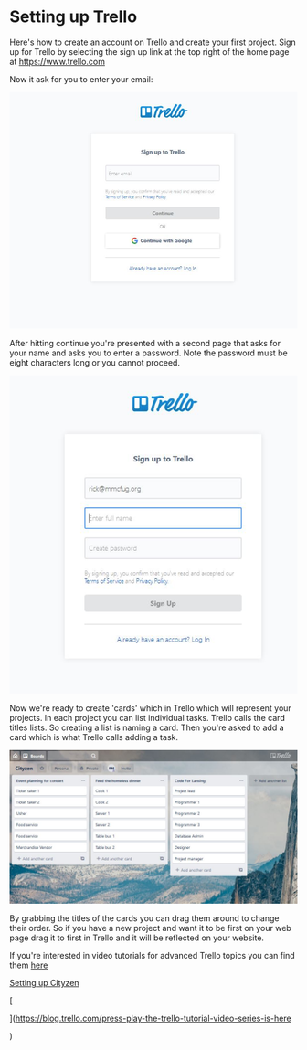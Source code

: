 # Setting up Trello

Here's how to create an account on Trello and create your first project. Sign up for Trello by selecting the sign up link at the top right of the home page at https://www.trello.com

Now it ask for you to enter your email:

![](../.gitbook/assets/image%20%281%29.png)

After hitting continue you're presented with a second page that asks for your name and asks you to enter a password.  Note the password must be eight characters long or you cannot proceed.

![](../.gitbook/assets/image.png)

Now we're ready to create 'cards' which in Trello which will represent your projects.  In each project you can list individual tasks.  Trello calls the card titles lists. So creating a list is naming a card.  Then you're asked to add a card which is what Trello calls adding a task.

![](../.gitbook/assets/trello4.JPG)

By grabbing the titles of the cards you can drag them around to change their order.  So if you have a new project and want it to be first on your web page drag it to first in Trello and it will be reflected on your website.

If you're interested in video tutorials for advanced Trello topics you can find them [here](%20https://blog.trello.com/press-play-the-trello-tutorial-video-series-is-here)

[Setting up Cityzen](https://github.com/codeforlansing/cityzen/blob/master/setting-up-cityzen.md)

[  
  
](https://blog.trello.com/press-play-the-trello-tutorial-video-series-is-here

)

